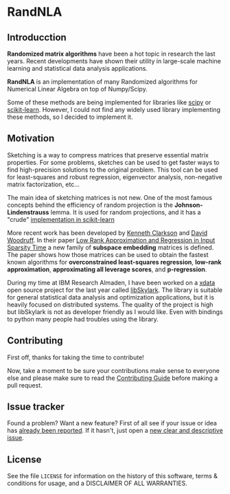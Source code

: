 # RandNLA

## Introducction

**Randomized matrix algorithms** have been a hot topic in research the last years. Recent developments have shown their utility in large-scale machine learning and statistical data analysis applications.

**RandNLA** is an implementation of many Randomized algorithms for Numerical Linear Algebra on top of Numpy/Scipy. 

Some of these methods are being implemented for libraries like [scipy](https://github.com/scipy/scipy/issues/7122) or [scikit-learn](http://scikit-learn.org/stable/modules/random_projection.html). However, I could not find any widely used library implementing these methods, so I decided to implement it.

## Motivation

Sketching is a way to compress matrices that preserve essential matrix properties. For some problems, sketches can be used to get faster ways to find high-precision solutions to the original problem. This tool can be used for least-squares and robust regression, eigenvector analysis, non-negative matrix factorization, etc...

The main idea of sketching matrices is not new. One of the most famous concepts behind the efficiency of random projection is the **Johnson-Lindenstrauss** lemma. It is used for random projections, and it has a "crude" [implementation in scikit-learn](http://scikit-learn.org/stable/modules/random_projection.html)

More recent work has been developed by [Kenneth Clarkson](http://researcher.watson.ibm.com/researcher/view.php?person=us-klclarks) and [David Woodruff](http://www.cs.cmu.edu/~dwoodruf/). In their paper [Low Rank Approximation and Regression in
Input Sparsity Time](https://arxiv.org/pdf/1207.6365.pdf) a new family of **subspace embedding** matrices is defined. The paper shows how those matrices can be used to obtain the fastest known algorithms for __overconstrained least-squares regression__, __low-rank approximation__, __approximating all leverage scores__, and __p-regression__.

During my time at IBM Research Almaden, I have been worked on a [xdata](http://www.darpa.mil/program/xdata) open source project for the last year called [libSkylark](https://xdata-skylark.github.io/libskylark/). The library is suitable for general statistical data analysis and optimization applications, but it is heavily focused on distributed systems. The quality of the project is high but libSkylark is not as developer friendly as I would like.
Even with bindings to python many people had troubles using the library.



## Contributing

First off, thanks for taking the time to contribute! 

Now, take a moment to be sure your contributions make sense 
to everyone else and please make sure to read the [Contributing Guide](https://github.com/jomsdev/randomizedNLA/blob/CONTRIBUTING.md)
before making a pull request.

## Issue tracker

Found a problem? Want a new feature? First of all see if your issue or idea has [already been reported](../../issues).
If it hasn't, just open a [new clear and descriptive issue](../../issues/new).

## License
See the file `LICENSE` for information on the history of this software, terms & conditions for usage, and a DISCLAIMER OF ALL WARRANTIES.


